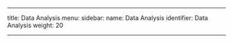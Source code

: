 ---

title: Data Analysis
menu:
  sidebar:
    name: Data Analysis
    identifier: Data Analysis
    weight: 20

---
